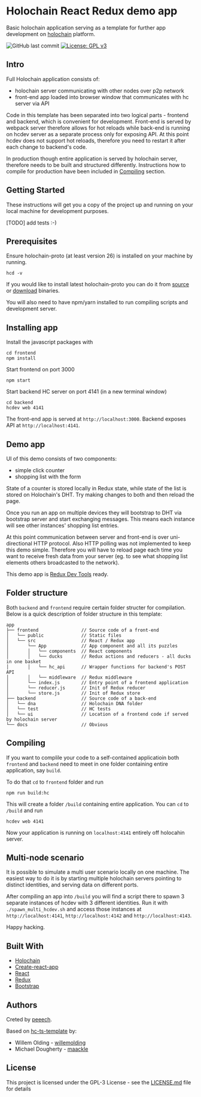 # Holochain React Redux demo app

Basic holochain application serving as a template for further app development on [holochain](https://github.com/holochain) platform. 

![GitHub last commit](https://img.shields.io/github/last-commit/peeech/hc-react-redux-template.svg)
[![License: GPL v3](https://img.shields.io/badge/License-GPL%20v3-blue.svg)](https://www.gnu.org/licenses/gpl-3.0)

## Intro

Full Holochain application consists of: 
- holochain server communicating with other nodes over p2p network
- front-end app loaded into browser window that communicates with hc server via API

Code in this template has been separated into two logical parts - frontend and backend, which is convenient for development. Front-end is served by webpack server therefore allows for hot reloads while back-end is running on hcdev server as a separate process only for exposing API. At this point hcdev does not support hot reloads, therefore you need to restart it after each change to backend's code.

In production though entire application is served by holochain server, therefore needs to be built and structured differently. Instructions how to compile for production have been included in [Compiling](#compiling) section.

## Getting Started

These instructions will get you a copy of the project up and running on your local machine for development purposes. 

[TODO] add tests :-)

## Prerequisites

Ensure holochain-proto (at least version 26) is installed on your machine by running.

```
hcd -v
```

If you would like to install latest holochain-proto you can do it from [source](https://github.com/holochain/holochain-proto#go-based-install) or [download](https://github.com/holochain/holochain-proto/releases/) binaries.

You will also need to have npm/yarn installed to run compiling scripts and development server.

## Installing app

Install the javascript packages with

```
cd frontend
npm install
```
Start frontend on port 3000

```
npm start
```
Start backend HC server on port 4141 (in a new terminal window)
```
cd backend
hcdev web 4141
```

The front-end app is served at `http://localhost:3000`. Backend exposes API at `http://localhost:4141`.

## Demo app

UI of this demo consists of two components: 
- simple click counter
- shopping list with the form

State of a counter is stored locally in Redux state, while state of the list is stored on Holochain's DHT. Try making changes to both and then reload the page. 

Once you run an app on multiple devices they will bootstrap to DHT via bootstrap server and start exchanging messages. This means each instance will see other instances' shopping list entries.

At this point communication between server and front-end is over uni-directional HTTP protocol. Also HTTP polling was not implemented to keep this demo simple. Therefore you will have to reload page each time you want to receive fresh data from your server (eg. to see what shopping list elements others broadcasted to the network).

This demo app is [Redux Dev Tools](https://github.com/zalmoxisus/redux-devtools-extension) ready.


## Folder structure

Both ``backend`` and ``frontend`` require certain folder structer for compilation. Below is a quick description of folder structure in this template:

```
app
├── frontend                // Source code of a front-end
│   └── public              // Static files
│   └── src                 // React / Redux app
│       └── App             // App component and all its puzzles
│       │   └── components  // React components
│       │   └── ducks       // Redux actions and reducers - all ducks in one basket
│       │   └── hc_api      // Wrapper functions for backend's POST API
│       │   └── middleware  // Redux middleware
│       └── index.js        // Entry point of a frontend application
│       └── reducer.js      // Init of Redux reducer
│       └── store.js        // Init of Redux store
├── backend                 // Source code of a back-end
│   └── dna                 // Holochain DNA folder
│   └── test                // HC tests
│   └── ui                  // Location of a frontend code if served by holochain server
└── docs                    // Obvious

``` 

## Compiling

If you want to complile your code to a self-contained applicatioin both `frontend` and `backend` need to meet in one folder containing entire application, say `build`.

To do that `cd` to `frontend` folder and run

```
npm run build:hc
```

This will create a folder `/build` containing entire application. You can `cd` to `/build` and run

```
hcdev web 4141
```

Now your application is running on `localhost:4141` entirely off holocahin server.

## Multi-node scenario

It is possible to simulate a multi user scenario locally on one machine. The easiest way to do it is by starting multiple holochain servers pointing to distinct identities, and serving data on different ports. 

After compiling an app into `/build` you will find a script there to spawn 3 separate instances of hcdev with 3 different identities. Run it with `./spawn_multi_hcdev.sh` and access those instances at `http://localhost:4141`, `http://localhost:4142` and `http://localhost:4143`.


Happy hacking.

## Built With

* [Holochain](https://github.com/holochain/holochain-proto)
* [Create-react-app](https://github.com/facebook/create-react-app)
* [React](https://reactjs.org/)
* [Redux](https://redux.js.org/)
* [Bootstrap](https://bootswatch.com/materia/)

## Authors

Creted by [peeech](https://github.com/peeech).

Based on [hc-ts-template](https://github.com/holochain/hc-ts-template) by:
- Willem Olding - [willemolding](https://github.com/willemolding)
- Michael Dougherty - [maackle](https://github.com/maackle)


## License

This project is licensed under the GPL-3 License - see the [LICENSE.md](LICENSE.md) file for details